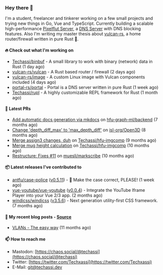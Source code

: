 ### Hey there 👋

I'm a student, freelancer and tinkerer working on a few small projects and trying new things in Go,
Vue and TypeScript. Currently building a scalable high-performance 
[Pixelflut Server](https://github.com/pixelflut-rs/pfctl),
a [DNS Server](https://github.com/portal-rs/portal) with DNS blocking features. Also I'm writing my
master thesis about [vulcan-rs](https://github.com/vulcan-rs), a home router/firewall written in
pure Rust 🦀.

#### 🔥 Check out what I'm working on


- [Techassi/binbuf](https://github.com/Techassi/binbuf) - A small library to work with binary (network) data in Rust (1 day ago)
- [vulcan-rs/vulcan](https://github.com/vulcan-rs/vulcan) - A Rust based router / firewall (2 days ago)
- [vulcan-rs/image](https://github.com/vulcan-rs/image) - A custom Linux image with Vulcan components included (4 days ago)
- [portal-rs/portal](https://github.com/portal-rs/portal) - Portal is a DNS server written in pure Rust (1 week ago)
- [Techassi/rupl](https://github.com/Techassi/rupl) - A highly customizable REPL framework for Rust (1 month ago)

#### 🧪 Latest PRs


- [Add automatic docs generation via mkdocs](https://github.com/hfu-graph-ml/backend/pull/1) on [hfu-graph-ml/backend](https://github.com/hfu-graph-ml/backend) (7 months ago)
- [Change &#39;depth_diff_max&#39; to &#39;max_depth_diff&#39;](https://github.com/isl-org/Open3D/pull/5219) on [isl-org/Open3D](https://github.com/isl-org/Open3D) (8 months ago)
- [Merge assign3 changes, duh](https://github.com/Techassi/hfu-imgcomp/pull/2) on [Techassi/hfu-imgcomp](https://github.com/Techassi/hfu-imgcomp) (9 months ago)
- [Merge mug height calculation](https://github.com/Techassi/hfu-imgcomp/pull/1) on [Techassi/hfu-imgcomp](https://github.com/Techassi/hfu-imgcomp) (10 months ago)
- [Restructure: Fixes #11](https://github.com/muesli/markscribe/pull/42) on [muesli/markscribe](https://github.com/muesli/markscribe) (10 months ago)

#### 📦 Latest releases I've contributed to


- [antfu/case-police](https://github.com/antfu/case-police/releases/tag/v0.5.11) ([v0.5.11](https://github.com/antfu/case-police/releases/tag/v0.5.11)) - 🚨 Make the case correct, PLEASE! (1 week ago)
- [vue-youtube/vue-youtube](https://github.com/vue-youtube/vue-youtube/releases/tag/v0.0.4) ([v0.0.4](https://github.com/vue-youtube/vue-youtube/releases/tag/v0.0.4)) - Integrate the YouTube Iframe Player into your Vue 2/3 app.  (2 months ago)
- [windicss/windicss](https://github.com/windicss/windicss/releases/tag/v3.5.6) ([v3.5.6](https://github.com/windicss/windicss/releases/tag/v3.5.6)) - Next generation utility-first CSS framework. (7 months ago)

#### 📜 My recent blog posts - [Source](https://github.com/Techassi/page)


- [VLANs - The easy way](https://techassi.dev/posts/vlans-the-easy-way/) (11 months ago)

#### 📫 How to reach me

- Mastodon: [https://chaos.social/@techassi](https://chaos.social/@techassi)
- Twitter: [https://twitter.com/Techxassi](https://twitter.com/Techxassi)
- E-Mail: git@techassi.dev

